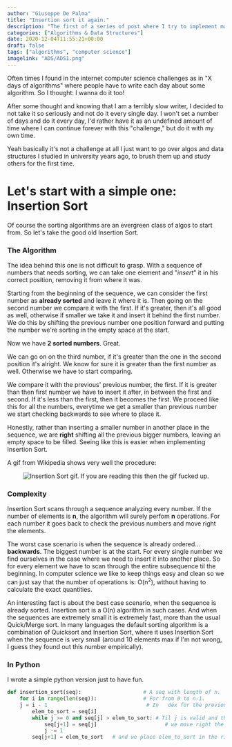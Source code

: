 ```yaml
---
author: "Giuseppe De Palma"
title: "Insertion sort it again."
description: "The first of a series of post where I try to implement many algos and data structures, just an excuse to go over them for myself."
categories: ["Algorithms & Data Structures"]
date: 2020-12-04T11:55:21+00:00
draft: false
tags: ["algorithms", "computer science"]
imagelink: "ADS/ADS1.png"
---
```


Often times I found in the internet computer science challenges as in "X days of algorithms" where people have to write each day about some algorithm. So I thought: I wanna do it too!

After some thought and knowing that I am a terribly slow writer, I decided to not take it so seriously and not do it every single day. I won't set a number of days and do it every day, I'd rather have it as an undefined amount of time where I can continue forever with this "challenge," but do it with my own time.

Yeah basically it's not a challenge at all I just want to go over algos and data structures I studied in university years ago, to brush them up and study others for the first time.

# Let's start with a simple one: Insertion Sort

Of course the sorting algorithms are an evergreen class of algos to start from. So let's take the good old Insertion Sort.

### The Algorithm

The idea behind this one is not difficult to grasp. With a sequence of numbers that needs sorting, we can take one element and "_insert_" it in his correct position, removing it from where it was.

Starting from the beginning of the sequence, we can consider the first number as **already sorted** and leave it where it is. Then going on the second number we compare it with the first. If it's greater, then it's all good as well, otherwise if smaller we take it and insert it behind the first number. We do this by shifting the previous number one position forward and putting the number we're sorting in the empty space at the start.

Now we have **2 sorted numbers**. Great.

We can go on on the third number, if it's greater than the one in the second position it's alright. We know for sure it is greater than the first number as well. Otherwise we have to start comparing.

We compare it with the previous' previous number, the first. If it is greater than then first number we have to insert it after, in between the first and second. If it's less than the first, then it becomes the first. We proceed like this for all the numbers, everytime we get a smaller than previous number we start checking backwards to see where to place it.

Honestly, rather than inserting a smaller number in another place in the sequence, we are **right** shifting all the previous bigger numbers, leaving an empty space to be filled. Seeing like this is easier when implementing Insertion Sort.

A gif from Wikipedia shows very well the procedure:

<p align="center">
<img src="https://upload.wikimedia.org/wikipedia/commons/0/0f/Insertion-sort-example-300px.gif"
     alt="Insertion Sort gif. If you are reading this then the gif fucked up." />
</p>

### Complexity

Insertion Sort scans through a sequence analyzing every number. If the number of elements is **n**,
the algorithm will surely perfom **n** operations. For each number it goes back to check the previous numbers and move right the elements.

The worst case scenario is when the sequence is already ordered... **backwards**. The biggest number is at the start. For every single number we find ourselves in the case where we need to insert it into another place. So for every element we have to scan through the entire subsequence til the beginning. In computer science we like to keep things easy and clean so we can just say that the number of operations is: O(n<sup>2</sup>), without having to calculate the exact quantities.

An interesting fact is about the best case scenario, when the sequence is already sorted. Insertion sort is a O(n) algorithm in such cases. And when the sequences are extremely small it is extremely fast, more than the usual Quick/Merge sort. In many languages the default sorting algorithm is a combination of Quicksort and Insertion Sort, where it uses Insertion Sort when the sequence is very small (around 10 elements max if I'm not wrong, I guess they found out this number empirically).

### In Python

I wrote a simple python version just to have fun.

```python
def insertion_sort(seq):                    # A seq with length of n.
    for i in range(len(seq)):               # For from 0 to n-1.
    j = i - 1                                # In   dex for the previous number
        elem_to_sort = seq[i]
        while j >= 0 and seq[j] > elem_to_sort: # Til j is valid and the elem_to_sort is smaller
            seq[j+1] = seq[j]                      # we move right the others
            j -= 1
        seq[j+1] = elem_to_sort   # and we place elem_to_sort in the right spot
```
